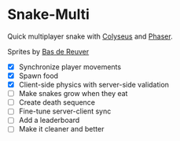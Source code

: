 # Snake-Multi

Quick multiplayer snake with [Colyseus](https://colyseus.io/) and [Phaser](https://phaser.io/).

Sprites by [Bas de Reuver](https://opengameart.org/content/snake-sprites-2d)

- [x] Synchronize player movements
- [x] Spawn food 
- [x] Client-side physics with server-side validation
- [ ] Make snakes grow when they eat
- [ ] Create death sequence
- [ ] Fine-tune server-client sync
- [ ] Add a leaderboard
- [ ] Make it cleaner and better